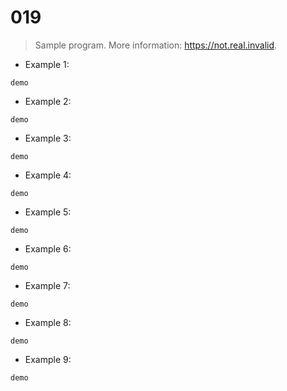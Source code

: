 # 019

> Sample program.
> More information: <https://not.real.invalid>.

- Example 1:

`demo`

- Example 2:

`demo`

- Example 3:

`demo`

- Example 4:

`demo`

- Example 5:

`demo`

- Example 6:

`demo`

- Example 7:

`demo`

- Example 8:

`demo`

- Example 9:

`demo`
